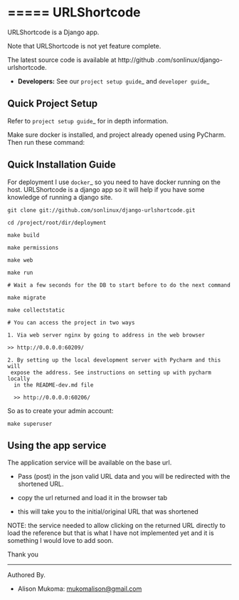 =====
URLShortcode
=====

URLShortcode is a Django app.

Note that URLShortcode is not yet feature complete.

The latest source code is available at http://github
.com/sonlinux/django-urlshortcode.

* **Developers:** See our `project setup guide`_ and `developer guide`_

Quick Project Setup
-------------------

Refer to `project setup guide`_ for in depth information.

Make sure docker is installed, and project
already opened using PyCharm. Then run these command:


Quick Installation Guide
------------------------
For deployment I use `docker`_ so you need to have docker
running on the host. URLShortcode is a django app so it will help if you have
some knowledge of running a django site.

    git clone git://github.com/sonlinux/django-urlshortcode.git
    
    cd /project/root/dir/deployment
    
    make build
    
    make permissions
    
    make web
    
    make run
    
    # Wait a few seconds for the DB to start before to do the next command
    
    make migrate
    
    make collectstatic

    # You can access the project in two ways
    
    1. Via web server nginx by going to address in the web browser  
    
    >> http://0.0.0.0:60209/
    
    2. By setting up the local development server with Pycharm and this will
     expose the address. See instructions on setting up with pycharm locally
      in the README-dev.md file
     
      >> http://0.0.0.0:60206/
    

    
So as to create your admin account:
```
make superuser
```

Using the app service
---------------------

The application service will be available on the base url.

* Pass (post) in the json valid URL data and you will be redirected with the
 shortened URL.
 
* copy the url returned and load it in the browser tab
* this will take you to the initial/original URL that was shortened

NOTE: the service needed to allow clicking on the returned URL directly to 
load the reference but that is what I have not implemented yet and it is 
something I would love to add soon.


Thank you
_________

Authored By.
* Alison Mukoma: mukomalison@gmail.com

